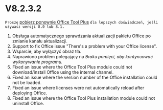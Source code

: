 # V8.2.3.2

`Proszę` [pobierz ponownie Office Tool Plus](http://otp.landian.vip/) `dla lepszych doświadczeń, jeśli używasz wersji 8.0 lub 8.1.`

1. Obsługa automatycznego sprawdzania aktualizacji pakietu Office po zmianie kanału aktualizacji.
2. Support to fix Office issue "There's a problem with your Office license".
3. Wsparcie, aby wyłączyć obraz tła.
4. Naprawiono problem polegający na *Braku pamięci, aby kontynuować wykonywanie programu.*
5. Fixed an issue where the Office Tool Plus module could not download/install Office using the internal channel.
6. Fixed an issue where the version number of the Office installation could not be loaded.
7. Fixed an issue where licenses were not automatically reload after deploying Office.
8. Fixed an issue where the Office Tool Plus installation module could not uninstall Office.
